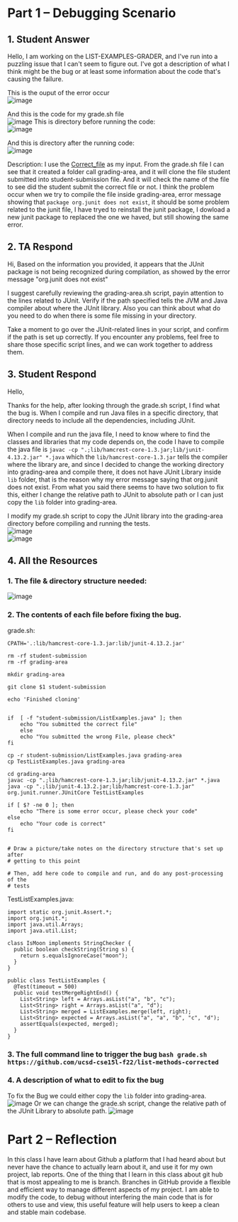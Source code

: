 # Part 1 – Debugging Scenario

## 1. Student Answer

Hello, I am working on the LIST-EXAMPLES-GRADER, and I've run into a puzzling issue that I can't seem to figure out. I've got a description of what I think might be the bug or at least some information about the code that's causing the failure.


This is the ouput of the error occur
<br>
![image](https://github.com/ziyexiaohei/cse15l-lab-reports/assets/146874199/813e8b85-7860-48ab-aa6c-134df816a0b5)


And this is the code for my grade.sh file
<br>
![image](https://github.com/ziyexiaohei/cse15l-lab-reports/assets/146874199/e73385b5-f3c2-416e-b221-0d08c31ba0d9)
This is directory before running the code:
<br>
![image](https://github.com/ziyexiaohei/cse15l-lab-reports/assets/146874199/07395dd9-d927-4a11-acf8-5f9591560b0a)

And this is directory after the running code:
<br>
![image](https://github.com/ziyexiaohei/cse15l-lab-reports/assets/146874199/c72b3a47-cee1-4087-9c6d-cce3d30ae4c5)

Description: I use the [Correct_file](https://github.com/ucsd-cse15l-f22/list-methods-corrected) as my input. From the grade.sh file I can see that it created a folder call grading-area, and it will clone the file student submitted into student-submission file. And it will check the name of the file to see did the student submit the correct file or not. I think the problem occur when we try to compile the file inside grading-area, error message showing that `package org.junit does not exist`, it should be some problem related to the junit file, I have tryed to reinstall the junit package, I dowload a new junit package to replaced the one we haved, but still showing the same error.


## 2. TA Respond 

Hi, 
Based on the information you provided, it appears that the JUnit package is not being recognized during compilation, as showed by the error message "org.junit does not exist"

I suggest carefully reviewing the grading-area.sh script, payin attention to the lines related to JUnit. Verify if the path specified tells the JVM and Java compiler about where the JUnit library. Also you can think about what do you need to do when there is some file missing in your directory.

Take a moment to go over the JUnit-related lines in your script, and confirm if the path is set up correctly. If you encounter any problems, feel free to share those specific script lines, and we can work together to address them.




## 3. Student Respond

Hello, 

Thanks for the help, after looking through the grade.sh script, I find what the bug is. When I compile and run Java files in a specific directory, that directory needs to include all the dependencies, including JUnit.

When I compile and run the java file, I need to know where to find the classes and libraries that my code depends on, the code I have to compile the java file is `javac -cp ".;lib/hamcrest-core-1.3.jar;lib/junit-4.13.2.jar" *.java` which the `lib/hamcrest-core-1.3.jar` tells the compiler where the library are, and since I decided to change the working directory into grading-area and compile there, it does not have JUnit Library inside `lib` folder, that is the reason why my error message saying that org.junit does not exist. From what you said there seems to have two solution to fix this, either I change the relative path to JUnit to absolute path or I can just copy the `lib` folder into grading-area.

I modify my grade.sh script to copy the JUnit library into the grading-area directory before compiling and running the tests.<br>
![image](https://github.com/ziyexiaohei/cse15l-lab-reports/assets/146874199/2487f883-392a-4517-91d9-20eee8f85b8c)
<br>
![image](https://github.com/ziyexiaohei/cse15l-lab-reports/assets/146874199/49f22ea2-40e1-4631-af95-a77cc30ce151)


## 4. All the Resources

### 1. The file & directory structure needed:
![image](https://github.com/ziyexiaohei/cse15l-lab-reports/assets/146874199/224c03a0-06e2-431e-9da7-66029f41afb2)



### 2. The contents of each file before fixing the bug. 

grade.sh:
```
CPATH='.:lib/hamcrest-core-1.3.jar:lib/junit-4.13.2.jar'

rm -rf student-submission
rm -rf grading-area

mkdir grading-area

git clone $1 student-submission

echo 'Finished cloning'


if  [ -f "student-submission/ListExamples.java" ]; then
    echo "You submitted the correct file"
    else
    echo "You submitted the wrong File, please check"
fi

cp -r student-submission/ListExamples.java grading-area
cp TestListExamples.java grading-area

cd grading-area
javac -cp ".;lib/hamcrest-core-1.3.jar;lib/junit-4.13.2.jar" *.java
java -cp ".;lib/junit-4.13.2.jar;lib/hamcrest-core-1.3.jar" org.junit.runner.JUnitCore TestListExamples

if [ $? -ne 0 ]; then
    echo "There is some error occur, please check your code"
else 
    echo "Your code is correct"
fi


# Draw a picture/take notes on the directory structure that's set up after
# getting to this point

# Then, add here code to compile and run, and do any post-processing of the
# tests
```

TestListExamples.java:
```
import static org.junit.Assert.*;
import org.junit.*;
import java.util.Arrays;
import java.util.List;

class IsMoon implements StringChecker {
  public boolean checkString(String s) {
    return s.equalsIgnoreCase("moon");
  }
}

public class TestListExamples {
  @Test(timeout = 500)
  public void testMergeRightEnd() {
    List<String> left = Arrays.asList("a", "b", "c");
    List<String> right = Arrays.asList("a", "d");
    List<String> merged = ListExamples.merge(left, right);
    List<String> expected = Arrays.asList("a", "a", "b", "c", "d");
    assertEquals(expected, merged);
  }
}
```



### 3. The full command line to trigger the bug `bash grade.sh https://github.com/ucsd-cse15l-f22/list-methods-corrected`



### 4. A description of what to edit to fix the bug
To fix the Bug we could either copy the `lib` folder into grading-area. 
![image](https://github.com/ziyexiaohei/cse15l-lab-reports/assets/146874199/17b841c4-a8b3-4afe-b533-a2d5c6a9aba9)
Or we can change the grade.sh script, change the relative path of the JUnit Library to absolute path.
![image](https://github.com/ziyexiaohei/cse15l-lab-reports/assets/146874199/01ae37df-5a86-4eb7-96e9-f6598a8cf58c)


# Part 2 – Reflection
In this class I have learn about Github a platform that I had heard about but never have the chance to actually learn about it, and use it for my own project, lab reports. One of the thing that I learn in this class about git hub that is most appealing to me is branch. Branches in GitHub provide a flexible and efficient way to manage different aspects of my project. I am able to modify the code, to debug without interfering the main code that is for others to use and view, this useful feature will help users to keep a clean and stable main codebase.
